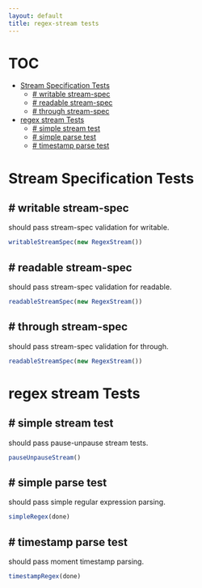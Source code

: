 ```yaml
---
layout: default
title: regex-stream tests
---
```


# TOC
   - [Stream Specification Tests](#stream-specification-tests)
     - [# writable stream-spec](#stream-specification-tests--writable-stream-spec)
     - [# readable stream-spec](#stream-specification-tests--readable-stream-spec)
     - [# through stream-spec](#stream-specification-tests--through-stream-spec)
   - [regex stream Tests](#regex-stream-tests)
     - [# simple stream test](#regex-stream-tests--simple-stream-test)
     - [# simple parse test](#regex-stream-tests--simple-parse-test)
     - [# timestamp parse test](#regex-stream-tests--timestamp-parse-test)
<a name=""></a>
 
<a name="stream-specification-tests"></a>
# Stream Specification Tests
<a name="stream-specification-tests--writable-stream-spec"></a>
## # writable stream-spec
should pass stream-spec validation for writable.

```js
writableStreamSpec(new RegexStream())
```

<a name="stream-specification-tests--readable-stream-spec"></a>
## # readable stream-spec
should pass stream-spec validation for readable.

```js
readableStreamSpec(new RegexStream())
```

<a name="stream-specification-tests--through-stream-spec"></a>
## # through stream-spec
should pass stream-spec validation for through.

```js
readableStreamSpec(new RegexStream())
```

<a name="regex-stream-tests"></a>
# regex stream Tests
<a name="regex-stream-tests--simple-stream-test"></a>
## # simple stream test
should pass pause-unpause stream tests.

```js
pauseUnpauseStream()
```

<a name="regex-stream-tests--simple-parse-test"></a>
## # simple parse test
should pass simple regular expression parsing.

```js
simpleRegex(done)
```

<a name="regex-stream-tests--timestamp-parse-test"></a>
## # timestamp parse test
should pass moment timestamp parsing.

```js
timestampRegex(done)
```

